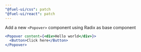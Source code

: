 ```yaml
---
"@fuel-ui/css": patch
"@fuel-ui/react": patch
---
```


Add a new `<Popover>` component using Radix as base component

```jsx
<Popover content={<div>Hello world</div>}>
  <Button>Click here</Button>
</Popover>
```
